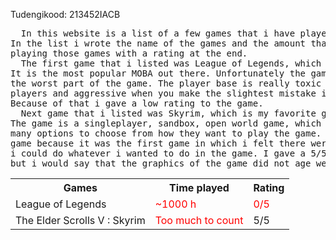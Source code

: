 <!DOCTYPE html>
<html>
<body>

<p> Tudengikood: 213452IACB </p>

<table>
  
  <tr>
     <th> Games </th>
     <th> Time played </th>
     <th> Rating </th>
  <tr>
     <td> League of Legends </td>
     <td style="color:red;"> ~1000 h </td>
     <td style="color:red;"> 0/5 </td>
  <tr>
     <td> The Elder Scrolls V : Skyrim </td>
     <td style="color:red";> Too much to count </td>
     <td stlye="color:green;"> 5/5 </td>
    
<pre>  In this website is a list of a few games that i have played which i enjoyed.
In the list i wrote the name of the games and the amount that i have spent
playing those games with a rating at the end.
  The first game that i listed was League of Legends, which is a MOBA game.
It is the most popular MOBA out there. Unfortunately the games community is
the worst part of the game. The player base is really toxic against new
players and aggressive when you make the slightest mistake in the game.
Because of that i gave a low rating to the game.
  Next game that i listed was Skyrim, which is my favorite game of all time.
The game is a singleplayer, sandbox, open world game, which gives the player
many options to choose from how they want to play the game. It is my favorite
game because it was the first game in which i felt there were no barriers, that 
i could do whatever i wanted to do in the game. I gave a 5/5 rating to the game
but i would say that the graphics of the game did not age well.
</pre>
    
    



</body>
</html>

